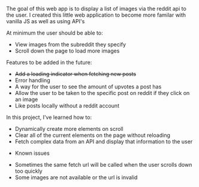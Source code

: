 The goal of this web app is to display a list of images via the reddit api to the user.
I created this little web application to become more familar with vanilla JS as well as using API's

At minimum the user should be able to:

- View images from the subreddit they specify
- Scroll down the page to load more images

Features to be added in the future:
- ~~Add a loading indicator when fetching new posts~~
- Error handling
- A way for the user to see the amount of upvotes a post has
- Allow the user to be taken to the specific post on reddit if they click on an image
- Like posts locally without a reddit account

In this project, I've learned how to:

- Dynamically create more elements on scroll
- Clear all of the current elements on the page without reloading
- Fetch complex data from an API and display that information to the user

* Known issues
- Sometimes the same fetch url will be called when the user scrolls down too quickly
- Some images are not available or the url is invalid 